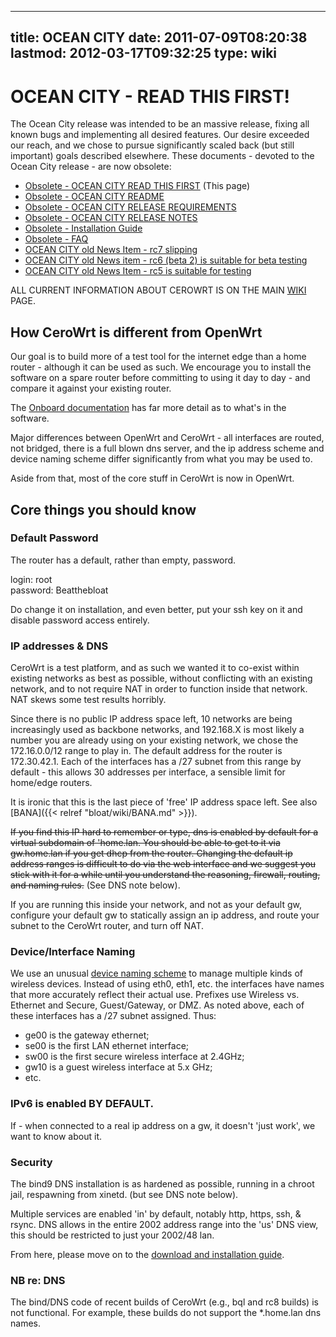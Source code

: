 
---
title: OCEAN CITY
date: 2011-07-09T08:20:38
lastmod: 2012-03-17T09:32:25
type: wiki
---
OCEAN CITY - READ THIS FIRST!
=============================

The Ocean City release was intended to be an massive release, fixing all
known bugs and implementing all desired features. Our desire exceeded
our reach, and we chose to pursue significantly scaled back (but still
important) goals described elsewhere. These documents - devoted to the
Ocean City release - are now obsolete:

-   [Obsolete - OCEAN CITY READ THIS FIRST](OCEAN_CITY.md)
    (This page)
-   [Obsolete - OCEAN CITY README](OCEAN_CITY_README.md)
-   [Obsolete - OCEAN CITY RELEASE     REQUIREMENTS](OCEAN_CITY_RELEASE_REQUIREMENTS.md)
-   [Obsolete - OCEAN CITY RELEASE     NOTES](OCEAN_CITY_RELEASE_NOTES.md)
-   [Obsolete - Installation     Guide](OCEAN_CITY_INSTALLATION_GUIDE.md)
-   [Obsolete - FAQ](OCEAN_CITY_FAQ.md)
-   [OCEAN CITY old News Item - rc7 slipping](OCEAN_CITY_old_News_Item_-_rc7_slipping.md)
-   [OCEAN CITY old News item - rc6 (beta 2) is suitable for beta testing](OCEAN_CITY_old_News_item_-_rc6_(beta_2)_is_suitable_for_beta_testing.md)
-   [OCEAN CITY old News Item - rc5 is suitable for testing](OCEAN_CITY_old_News_Item_-_rc5_is_suitable_for_testing.md)

ALL CURRENT INFORMATION ABOUT CEROWRT IS ON THE MAIN [WIKI](index.md)
PAGE.

How CeroWrt is different from OpenWrt
-------------------------------------

Our goal is to build more of a test tool for the internet edge than a
home router - although it can be used as such. We encourage you to
install the software on a spare router before committing to using it day
to day - and compare it against your existing router.

The [Onboard
documentation](http://jupiter.lab.bufferbloat.net/cerowrt/about.html)
has far more detail as to what's in the software.

Major differences between OpenWrt and CeroWrt - all interfaces are
routed, not bridged, there is a full blown dns server, and the ip
address scheme and device naming scheme differ significantly from what
you may be used to.

Aside from that, most of the core stuff in CeroWrt is now in OpenWrt.

Core things you should know
---------------------------

### Default Password

The router has a default, rather than empty, password.

login: root\
password: Beatthebloat

Do change it on installation, and even better, put your ssh key on it
and disable password access entirely.

### IP addresses & DNS

CeroWrt is a test platform, and as such we wanted it to co-exist within
existing networks as best as possible, without conflicting with an
existing network, and to not require NAT in order to function inside
that network. NAT skews some test results horribly.

Since there is no public IP address space left, 10 networks are being
increasingly used as backbone networks, and 192.168.X is most likely a
number you are already using on your existing network, we chose the
172.16.0.0/12 range to play in. The default address for the router is
172.30.42.1. Each of the interfaces has a /27 subnet from this range by
default - this allows 30 addresses per interface, a sensible limit for
home/edge routers.

It is ironic that this is the last piece of 'free' IP address space
left. See also [BANA]({{< relref "bloat/wiki/BANA.md" >}}).

~~If you find this IP hard to remember or type, dns is enabled by
default for a virtual subdomain of 'home.lan. You should be able to get
to it via gw.home.lan if you get dhcp from the router. Changing the
default ip address ranges is difficult to do via the web interface and
we suggest you stick with it for a while until you understand the
reasoning, firewall, routing, and naming rules.~~ (See DNS note below).

If you are running this inside your network, and not as your default gw,
configure your default gw to statically assign an ip address, and route
your subnet to the CeroWrt router, and turn off NAT.

### Device/Interface Naming

We use an unusual [device naming scheme](Device_naming_scheme.md) to manage multiple
kinds of wireless devices. Instead of using eth0, eth1, etc. the
interfaces have names that more accurately reflect their actual use.
Prefixes use Wireless vs. Ethernet and Secure, Guest/Gateway, or DMZ. As
noted above, each of these interfaces has a /27 subnet assigned. Thus:

-   ge00 is the gateway ethernet;
-   se00 is the first LAN ethernet interface;
-   sw00 is the first secure wireless interface at 2.4GHz;
-   gw10 is a guest wireless interface at 5.x GHz;
-   etc.

### IPv6 is enabled **BY DEFAULT**.

If - when connected to a real ip address on a gw, it doesn't 'just
work', we want to know about it.

### Security

The bind9 DNS installation is as hardened as possible, running in a
chroot jail, respawning from xinetd. (but see DNS note below).

Multiple services are enabled 'in' by default, notably http, https, ssh,
& rsync. DNS allows in the entire 2002 address range into the 'us' DNS
view, this should be restricted to just your 2002/48 lan.

From here, please move on to the [download and installation guide](OCEAN_CITY_INSTALLATION_GUIDE.md).

### NB re: DNS

The bind/DNS code of recent builds of CeroWrt (e.g., bql and rc8 builds)
is not functional. For example, these builds do not support the
\*.home.lan dns names.
